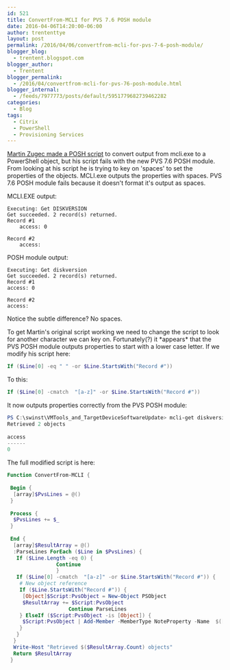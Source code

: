 ```yaml
---
id: 521
title: ConvertFrom-MCLI for PVS 7.6 POSH module
date: 2016-04-06T14:20:00-06:00
author: trententtye
layout: post
permalink: /2016/04/06/convertfrom-mcli-for-pvs-7-6-posh-module/
blogger_blog:
  - trentent.blogspot.com
blogger_author:
  - Trentent
blogger_permalink:
  - /2016/04/convertfrom-mcli-for-pvs-76-posh-module.html
blogger_internal:
  - /feeds/7977773/posts/default/5951779682739462282
categories:
  - Blog
tags:
  - Citrix
  - PowerShell
  - Provisioning Services
---
```

[Martin Zugec made a POSH script](https://www.citrix.com/blogs/2012/07/23/provisioning-services-and-powershell-easier-method/) to convert output from mcli.exe to a PowerShell object, but his script fails with the new PVS 7.6 POSH module.  From looking at his script he is trying to key on 'spaces' to set the properties of the objects.  MCLI.exe outputs the properties with spaces.  PVS 7.6 POSH module fails because it doesn't format it's output as spaces.

MCLI.EXE output:


```plaintext
Executing: Get DISKVERSION
Get succeeded. 2 record(s) returned.
Record #1
    access: 0
 
Record #2
    access: 
```


POSH module output:


```plaintext
Executing: Get diskversion
Get succeeded. 2 record(s) returned.
Record #1
access: 0
 
Record #2
access: 
```


Notice the subtle difference? No spaces.

To get Martin's original script working we need to change the script to look for another character we can key on. Fortunately(?) it \*appears\* that the PVS POSH module outputs properties to start with a lower case letter. If we modify his script here:


```powershell
If ($Line[0] -eq " " -or $Line.StartsWith("Record #")) 
```


To this:


```powershell
If ($Line[0] -cmatch  "[a-z]" -or $Line.StartsWith("Record #")) 
```


It now outputs properties correctly from the PVS POSH module:


```powershell
PS C:\swinst\VMTools_and_TargetDeviceSoftwareUpdate> mcli-get diskversion -p diskLocatorName=XenApp65tn02,siteName=BDC,storeName=& -f access | ConvertFrom-MCLI
Retrieved 2 objects
 
access                                                                                                                     
------                                                                                                                     
0                                                                                                                          

```


The full modified script is here:


```powershell
Function ConvertFrom-MCLI {
 
 Begin {
  [array]$PvsLines = @()
 }
  
 Process {
  $PvsLines += $_
 }
  
 End {
  [array]$ResultArray = @()
  :ParseLines ForEach ($Line in $PvsLines) {
   If ($Line.Length -eq 0) {
                Continue
                }
   If ($Line[0] -cmatch  "[a-z]" -or $Line.StartsWith("Record #")) {
    # New object reference
    If ($Line.StartsWith("Record #")) {
     [Object]$Script:PvsObject = New-Object PSObject
     $ResultArray += $Script:PvsObject
                    Continue ParseLines
    } ElseIf ($Script:PvsObject -is [Object]) {
     $Script:PvsObject | Add-Member -MemberType NoteProperty -Name  $([System.Text.RegularExpressions.Regex]::Replace($Line.Substring(0, $Line.IndexOf(":")),"[^1-9a-zA-Z_]","")) -Value $($Line.Substring($Line.IndexOf(":") + 2))
    }
   }
  }
  Write-Host "Retrieved $($ResultArray.Count) objects"
  Return $ResultArray
 }

```


&nbsp;

<!-- AddThis Advanced Settings generic via filter on the_content -->

<!-- AddThis Share Buttons generic via filter on the_content -->